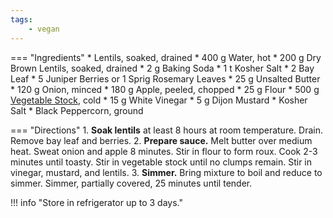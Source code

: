 ```yaml
---
tags:
    - vegan
---
```

=== "Ingredients"
    * Lentils, soaked, drained
        * 400 g Water, hot
        * 200 g Dry Brown Lentils, soaked, drained
        * 2 g Baking Soda
        * 1 t Kosher Salt
        * 2 Bay Leaf
        * 5 Juniper Berries or 1 Sprig Rosemary Leaves
    * 25 g Unsalted Butter
    * 120 g Onion, minced
    * 180 g Apple, peeled, chopped
    * 25 g Flour
    * 500 g [Vegetable Stock](../../soups/stocks/vegetable-stock.md), cold
    * 15 g White Vinegar
    * 5 g Dijon Mustard
    * Kosher Salt
    * Black Peppercorn, ground

=== "Directions"
    1. **Soak lentils** at least 8 hours at room temperature. Drain. Remove bay leaf and berries.
    2. **Prepare sauce.** Melt butter over medium heat. Sweat onion and apple 8 minutes. Stir in flour to form roux. Cook 2-3 minutes until toasty. Stir in vegetable stock until no clumps remain. Stir in vinegar, mustard, and lentils.
    3. **Simmer.** Bring mixture to boil and reduce to simmer. Simmer, partially covered, 25 minutes until tender.

!!! info "Store in refrigerator up to 3 days."

[^1]:
    {{ cite.bittman_how_to_cook_everything }} 431-432.
[^2]:
    bummi68. ["Linsen schwäbisch."](https://www.chefkoch.de/rezepte/272611104325658/Linsen-schwaebisch.html) *Chef Koch.* 29 December 2004.
[^3]:
    Killebrew, Kimberly. ["Swabian-style German Lentils with Spaetzle (Schwäbische Linsen mit Spätzle)."](https://www.daringgourmet.com/swabian-style-german-lentils-with-spaetzle-schwabische-linsen-mit-spatzle/) *The Daring Gourmet.* 6 April 2015.
[^4]:
    krollekopp. ["Schwäbische Linsen mit Spätzle und Saitenwürstchen."](https://www.chefkoch.de/rezepte/2103441339486118/Schwaebische-Linsen-mit-Spaetzle-und-Saitenwuerstchen.html) *Chef Koch.* 12 June 2012.
